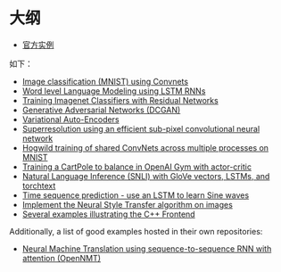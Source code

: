 # 大纲

- [官方实例](https://github.com/pytorch/examples)


如下：


- [Image classification (MNIST) using Convnets](https://github.com/pytorch/examples/blob/master/mnist)
- [Word level Language Modeling using LSTM RNNs](https://github.com/pytorch/examples/blob/master/word_language_model)
- [Training Imagenet Classifiers with Residual Networks](https://github.com/pytorch/examples/blob/master/imagenet)
- [Generative Adversarial Networks (DCGAN)](https://github.com/pytorch/examples/blob/master/dcgan)
- [Variational Auto-Encoders](https://github.com/pytorch/examples/blob/master/vae)
- [Superresolution using an efficient sub-pixel convolutional neural network](https://github.com/pytorch/examples/blob/master/super_resolution)
- [Hogwild training of shared ConvNets across multiple processes on MNIST](https://github.com/pytorch/examples/blob/master/mnist_hogwild)
- [Training a CartPole to balance in OpenAI Gym with actor-critic](https://github.com/pytorch/examples/blob/master/reinforcement_learning)
- [Natural Language Inference (SNLI) with GloVe vectors, LSTMs, and torchtext](https://github.com/pytorch/examples/blob/master/snli)
- [Time sequence prediction - use an LSTM to learn Sine waves](https://github.com/pytorch/examples/blob/master/time_sequence_prediction)
- [Implement the Neural Style Transfer algorithm on images](https://github.com/pytorch/examples/blob/master/fast_neural_style)
- [Several examples illustrating the C++ Frontend](https://github.com/pytorch/examples/blob/master/cpp)

Additionally, a list of good examples hosted in their own repositories:

- [Neural Machine Translation using sequence-to-sequence RNN with attention (OpenNMT)](https://github.com/OpenNMT/OpenNMT-py)